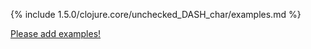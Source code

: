 {% include 1.5.0/clojure.core/unchecked_DASH_char/examples.md %}

[Please add examples!](https://github.com/arrdem/grimoire/edit/master/_includes/1.6.0/clojure.core/unchecked_DASH_char/examples.md)
